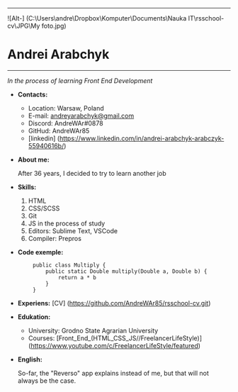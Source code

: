 ----------------------------------------------------------------------------
![Alt-] (C:\Users\andre\Dropbox\Komputer\Documents\Nauka IT\rsschool-cv\JPG\My foto.jpg)
# Andrei Arabchyk
----------------------------------------------------------------------------
_In the process of learning  Front End Development_ 

* __Contacts:__

    + Location: Warsaw, Poland
    + E-mail: andreyarabchyk@gmail.com
    + Discord: AndreWAr#0878
    + GitHud: AndreWAr85
    + [linkedin] (https://www.linkedin.com/in/andrei-arabchyk-arabczyk-55940616b/)

* __About me:__

    After 36 years, I decided to try to learn another job

* __Skills:__

    1. HTML
    2. CSS/SCSS
    3. Git 
    4. JS in the process of study
    5. Editors: Sublime Text, VSCode
    6. Compiler: Prepros


* __Code exemple:__
```
        public class Multiply {
            public static Double multiply(Double a, Double b) {
                return a * b
            }
        }
```
* __Experiens:__
    [CV] (https://github.com/AndreWAr85/rsschool-cv.git)
* __Edukation:__

    + University: Grodno State Agrarian University
    + Courses: [Front_End_(HTML_CSS_JS//FreelancerLifeStyle)] (https://www.youtube.com/c/FreelancerLifeStyle/featured)

* __English:__

    So-far, the "Reverso" app explains instead of me, but that will not always be the case.